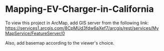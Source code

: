 # Mapping-EV-Charger-in-California

To view this project in ArcMap, add GIS server from the following link:
https://services1.arcgis.com/8CpMUd3fdw6aXef7/arcgis/rest/services/MyMapService/FeatureServer/0

Also, add basemap according to the viewer's choice.


